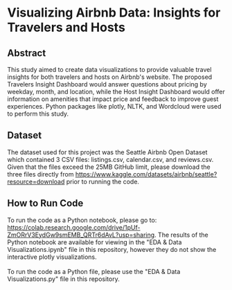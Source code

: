 # Visualizing Airbnb Data: Insights for Travelers and Hosts

## Abstract
This study aimed to create data visualizations to provide valuable travel insights for both travelers and hosts on Airbnb's website. The proposed Travelers Insight Dashboard would answer questions about pricing by weekday, month, and location, while the Host Insight Dashboard would offer information on amenities that impact price and feedback to improve guest experiences. Python packages like plotly, NLTK, and Wordcloud were used to perform this study.

## Dataset
The dataset used for this project was the Seattle Airbnb Open Dataset which contained 3 CSV files: listings.csv, calendar.csv, and reviews.csv. <br>
Given that the files exceed the 25MB GitHub limit, please download the three files directly from https://www.kaggle.com/datasets/airbnb/seattle?resource=download prior to running the code. 

## How to Run Code
To run the code as a Python notebook, please go to: https://colab.research.google.com/drive/1pUf-ZmORrV3EydGw9smEMB_QRTr6dAvL?usp=sharing. The results of the Python notebook are available for viewing in the "EDA & Data Visualizations.ipynb" file in this repository, however they do not show the interactive plotly visualizations. <br> <br>
To run the code as a Python file, please use the "EDA & Data Visualizations.py" file in this repository.


